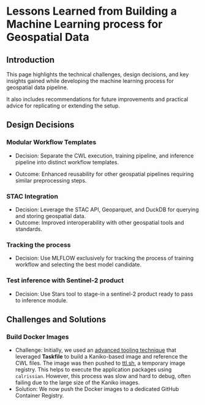 # Lessons Learned from Building a Machine Learning process for Geospatial Data 

## Introduction

This page highlights the technical challenges, design decisions, and key insights gained while developing the machine learning process for geospatial data pipeline. 

It also includes recommendations for future improvements and practical advice for replicating or extending the setup.

## Design Decisions

### Modular Workflow Templates

* Decision: Separate the CWL execution, training pipeline, and inference pipeline  into distinct workflow templates.

* Outcome: Enhanced reusability for other geospatial pipelines requiring similar preprocessing steps.

### STAC Integration

* Decision: Leverage the STAC API, Geoparquet, and DuckDB for querying and storing geospatial data.
* Outcome: Improved interoperability with other geospatial tools and standards.

### Tracking the process

* Decision: Use MLFLOW exclusively for tracking the process of training workflow and selecting the best model candidate.

### Test inference with Sentinel-2 product
* Decision: Use Stars tool to stage-in a sentinel-2 product ready to pass to inference module.

## Challenges and Solutions

### Build Docker Images

* Challenge: Initially, we used an [advanced tooling technique](https://github.com/eoap/advanced-tooling) that leveraged **Taskfile** to build a Kaniko-based image and reference the CWL files. The image was then pushed to [ttl.sh](https://ttl.sh/), a temporary image registry. This helps to execute the application packages using `calrissian`. However, this process was slow and hard to debug, often failing due to the large size of the Kaniko images.
* Solution: We now push the Docker images to a dedicated GitHub Container Registry.



